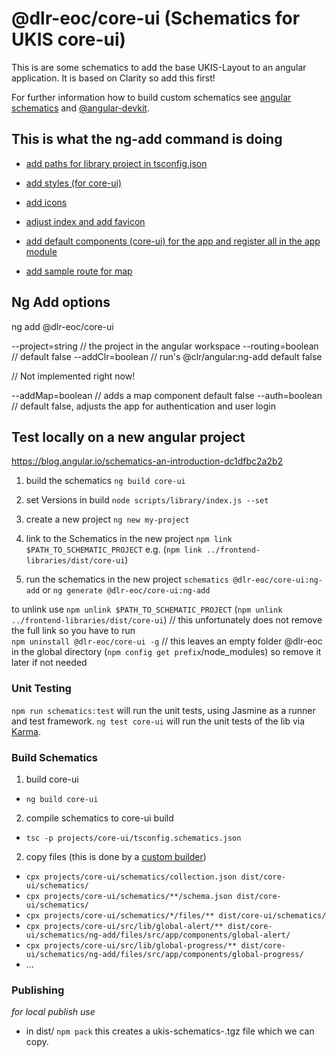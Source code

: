 # @dlr-eoc/core-ui (Schematics for UKIS core-ui)

This is are some schematics to add the base UKIS-Layout to an angular application.
It is based on Clarity so add this first!

For further information how to build custom schematics see [angular schematics](https://angular.io/guide/schematics) and [@angular-devkit](https://github.com/angular/angular-cli/tree/master/packages/angular_devkit).

## This is what the ng-add command is doing

- [add paths for library project in tsconfig.json](schematics/ng-add/index.ts#L260)

- [add styles (for core-ui)](schematics/ng-add/index.ts#L52)

- [add icons](schematics/ng-add/index.ts#L52)

- [adjust index and add favicon](schematics/ng-add/index.ts#L299)

- [add default components (core-ui) for the app and register all in the app module](schematics/ng-add/index.ts#L52)

- [add sample route for map](schematics/ng-add/index.ts#L39)


## Ng Add options

ng add @dlr-eoc/core-ui 

--project=string // the project in the angular workspace
--routing=boolean // default false
--addClr=boolean // run's @clr/angular:ng-add default false

// Not implemented right now!

--addMap=boolean // adds a map component default false
--auth=boolean // default false, adjusts the app for authentication and user login


## Test locally on a new angular project
https://blog.angular.io/schematics-an-introduction-dc1dfbc2a2b2

1. build the schematics `ng build core-ui`

2. set Versions in build `node scripts/library/index.js --set`

3. create a new project `ng new my-project`

4. link to the Schematics in the new project `npm link $PATH_TO_SCHEMATIC_PROJECT` e.g. (`npm link ../frontend-libraries/dist/core-ui`)

5. run the schematics in the new project `schematics @dlr-eoc/core-ui:ng-add` or `ng generate @dlr-eoc/core-ui:ng-add`


to unlink use 
`npm unlink $PATH_TO_SCHEMATIC_PROJECT` (`npm unlink ../frontend-libraries/dist/core-ui`) // this unfortunately does not remove the full link so you have to run   
`npm uninstall @dlr-eoc/core-ui -g` // this leaves an empty folder @dlr-eoc in the global directory (`npm config get prefix`/node_modules) so remove it later if not needed


### Unit Testing

`npm run schematics:test` will run the unit tests, using Jasmine as a runner and test framework.
`ng test core-ui` will run the unit tests of the lib via [Karma](https://karma-runner.github.io).

### Build Schematics
1. build core-ui
- `ng build core-ui`

2. compile schematics to core-ui build 
- `tsc -p projects/core-ui/tsconfig.schematics.json`

2. copy files (this is done by a [custom builder](core-ui-packagr))
- `cpx projects/core-ui/schematics/collection.json dist/core-ui/schematics/`
- `cpx projects/core-ui/schematics/**/schema.json dist/core-ui/schematics/`
- `cpx projects/core-ui/schematics/*/files/** dist/core-ui/schematics/`
- `cpx projects/core-ui/src/lib/global-alert/** dist/core-ui/schematics/ng-add/files/src/app/components/global-alert/`
- `cpx projects/core-ui/src/lib/global-progress/** dist/core-ui/schematics/ng-add/files/src/app/components/global-progress/`
- ...

### Publishing

*for local publish use*
- in dist/ `npm pack` this creates a ukis-schematics-<version>.tgz file which we can copy.
